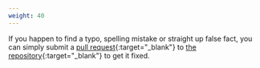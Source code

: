 ```yaml
---
weight: 40
---
```

If you happen to find a typo, spelling mistake or straight up false fact, you can simply submit a [pull request](//help.github.com/articles/using-pull-requests/){:target="_blank"} to [the repository](//github.com/JustusAdam/justusadam.github.io){:target="_blank"} to get it fixed.
